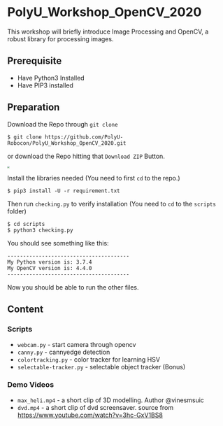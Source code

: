 # PolyU_Workshop_OpenCV_2020


This workshop will briefly introduce Image Processing and OpenCV, a robust library for processing images.



## Prerequisite

* Have Python3 Installed
* Have PIP3 installed



## Preparation



Download the Repo through `git clone`

```shell
$ git clone https://github.com/PolyU-Robocon/PolyU_Workshop_OpenCV_2020.git
```

or download the Repo hitting that `Download ZIP` Button.

<img src="https://i.imgur.com/9kyv1pQ.png" style="zoom:33%;" />





Install the libraries needed (You need to first `cd` to the repo.)

```shell
$ pip3 install -U -r requirement.txt
```



Then run `checking.py` to verify installation (You need to `cd` to the `scripts` folder)

```shell
$ cd scripts
$ python3 checking.py 
```

You should see something like this:

```
---------------------------------------
My Python version is: 3.7.4
My OpenCV version is: 4.4.0
---------------------------------------
```

Now you should be able to run the other files.

## Content

### Scripts

* `webcam.py` - start camera through opencv
* `canny.py` - cannyedge detection
* `colortracking.py` - color tracker for learning HSV
* `selectable-tracker.py` - selectable object tracker (Bonus)


### Demo Videos

* `max_heli.mp4` - a short clip of 3D modelling. Author @vinesmsuic
* `dvd.mp4` - a short clip of dvd screensaver. source from https://www.youtube.com/watch?v=3hc-GxV1BS8 
 

